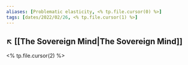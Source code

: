 ```yaml
---
aliases: [Problematic elasticity, <% tp.file.cursor(0) %>]
tags: [dates/2022/02/26, <% tp.file.cursor(1) %>]
---
```

 ↖️ [[The Sovereign Mind|The Sovereign Mind]]
---
 
<% tp.file.cursor(2) %>